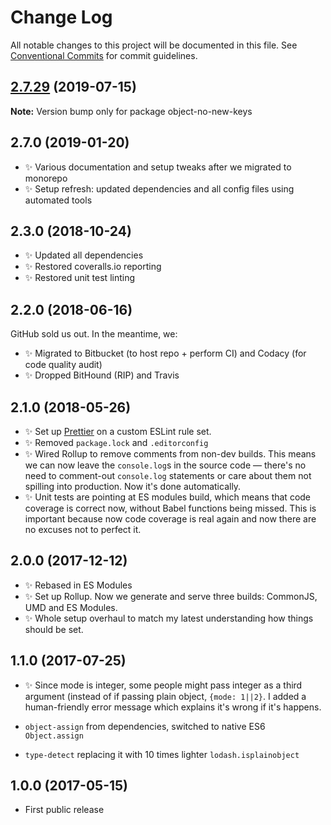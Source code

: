 # Change Log

All notable changes to this project will be documented in this file.
See [Conventional Commits](https://conventionalcommits.org) for commit guidelines.

## [2.7.29](https://gitlab.com/codsen/codsen/compare/object-no-new-keys@2.7.28...object-no-new-keys@2.7.29) (2019-07-15)

**Note:** Version bump only for package object-no-new-keys





## 2.7.0 (2019-01-20)

- ✨ Various documentation and setup tweaks after we migrated to monorepo
- ✨ Setup refresh: updated dependencies and all config files using automated tools

## 2.3.0 (2018-10-24)

- ✨ Updated all dependencies
- ✨ Restored coveralls.io reporting
- ✨ Restored unit test linting

## 2.2.0 (2018-06-16)

GitHub sold us out. In the meantime, we:

- ✨ Migrated to Bitbucket (to host repo + perform CI) and Codacy (for code quality audit)
- ✨ Dropped BitHound (RIP) and Travis

## 2.1.0 (2018-05-26)

- ✨ Set up [Prettier](https://prettier.io) on a custom ESLint rule set.
- ✨ Removed `package.lock` and `.editorconfig`
- ✨ Wired Rollup to remove comments from non-dev builds. This means we can now leave the `console.log`s in the source code — there's no need to comment-out `console.log` statements or care about them not spilling into production. Now it's done automatically.
- ✨ Unit tests are pointing at ES modules build, which means that code coverage is correct now, without Babel functions being missed. This is important because now code coverage is real again and now there are no excuses not to perfect it.

## 2.0.0 (2017-12-12)

- ✨ Rebased in ES Modules
- ✨ Set up Rollup. Now we generate and serve three builds: CommonJS, UMD and ES Modules.
- ✨ Whole setup overhaul to match my latest understanding how things should be set.

## 1.1.0 (2017-07-25)

- ✨ Since mode is integer, some people might pass integer as a third argument (instead of if passing plain object, `{mode: 1||2}`. I added a human-friendly error message which explains it's wrong if it's happens.

- `object-assign` from dependencies, switched to native ES6 `Object.assign`
- `type-detect` replacing it with 10 times lighter `lodash.isplainobject`

## 1.0.0 (2017-05-15)

- First public release
